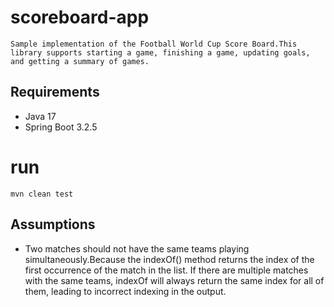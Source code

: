 # scoreboard-app
    Sample implementation of the Football World Cup Score Board.This library supports starting a game, finishing a game, updating goals, and getting a summary of games.

## Requirements
- Java 17
- Spring Boot 3.2.5

# run
    mvn clean test

## Assumptions
- Two matches should not have the same teams playing simultaneously.Because the indexOf() method returns the index of the first occurrence of the match in the list. If there are multiple matches with the same teams, indexOf will always return the same index for all of them, leading to incorrect indexing in the output.

